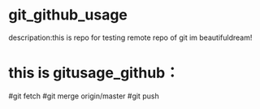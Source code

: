 # git_github_usage
descripation:this is repo for testing remote repo of git
im beautifuldream!
# this is gitusage_github：
#git fetch
#git merge origin/master
#git push 
